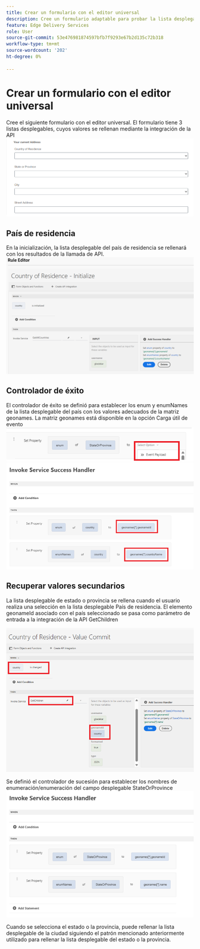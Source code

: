 ```yaml
---
title: Crear un formulario con el editor universal
description: Cree un formulario adaptable para probar la lista desplegable en cascada usando las integraciones de la API
feature: Edge Delivery Services
role: User
source-git-commit: 53e476981874597bfb7f9293e67b2d135c72b318
workflow-type: tm+mt
source-wordcount: '202'
ht-degree: 0%

---
```


# Crear un formulario con el editor universal

Cree el siguiente formulario con el editor universal. El formulario tiene 3 listas desplegables, cuyos valores se rellenan mediante la integración de la API
![formulario adaptable](assets/address-form.png)

## País de residencia

En la inicialización, la lista desplegable del país de residencia se rellenará con los resultados de la llamada de API.
![initialize-event](assets/initialize-event.png)

## Controlador de éxito

El controlador de éxito se definió para establecer los enum y enumNames de la lista desplegable del país con los valores adecuados de la matriz geonames. La matriz geonames está disponible en la opción Carga útil de evento
![event-payload](assets/event-payload.png)
![controlador de éxito](assets/success-handler.png)

## Recuperar valores secundarios

La lista desplegable de estado o provincia se rellena cuando el usuario realiza una selección en la lista desplegable País de residencia. El elemento geonameId asociado con el país seleccionado se pasa como parámetro de entrada a la integración de la API GetChildren

![get-children](assets/invoke-service-get-children.png)

Se definió el controlador de sucesión para establecer los nombres de enumeración/enumeración del campo desplegable StateOrProvince
![get-children-success-handler](assets/child-success-handler.png)

Cuando se selecciona el estado o la provincia, puede rellenar la lista desplegable de la ciudad siguiendo el patrón mencionado anteriormente utilizado para rellenar la lista desplegable del estado o la provincia.
